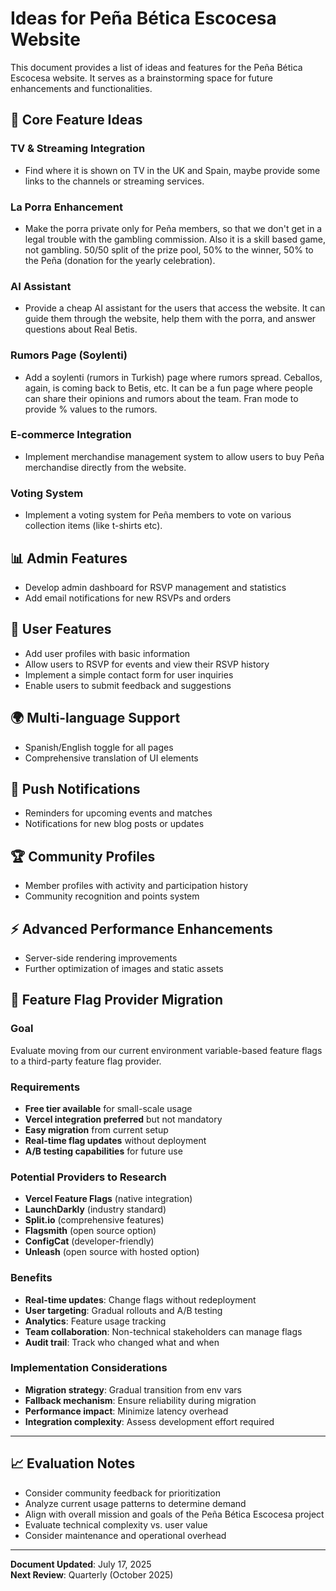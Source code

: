 # Ideas for Peña Bética Escocesa Website

This document provides a list of ideas and features for the Peña Bética Escocesa website. It serves as a brainstorming space for future enhancements and functionalities.

## 🎯 **Core Feature Ideas**

### TV & Streaming Integration
* Find where it is shown on TV in the UK and Spain, maybe provide some links to the channels or streaming services.

### La Porra Enhancement
* Make the porra private only for Peña members, so that we don't get in a legal trouble with the gambling commission. Also it is a skill based game, not gambling. 50/50 split of the prize pool, 50% to the winner, 50% to the Peña (donation for the yearly celebration).

### AI Assistant
* Provide a cheap AI assistant for the users that access the website. It can guide them through the website, help them with the porra, and answer questions about Real Betis.

### Rumors Page (Soylenti)
* Add a soylenti (rumors in Turkish) page where rumors spread. Ceballos, again, is coming back to Betis, etc. It can be a fun page where people can share their opinions and rumors about the team. Fran mode to provide % values to the rumors.

### E-commerce Integration
* Implement merchandise management system to allow users to buy Peña merchandise directly from the website.

### Voting System
* Implement a voting system for Peña members to vote on various collection items (like t-shirts etc).

## 📊 **Admin Features**

* Develop admin dashboard for RSVP management and statistics
* Add email notifications for new RSVPs and orders

## 👥 **User Features**

* Add user profiles with basic information
* Allow users to RSVP for events and view their RSVP history
* Implement a simple contact form for user inquiries
* Enable users to submit feedback and suggestions

## 🌍 **Multi-language Support**

* Spanish/English toggle for all pages
* Comprehensive translation of UI elements

## 🔔 **Push Notifications**

* Reminders for upcoming events and matches
* Notifications for new blog posts or updates

## 🏆 **Community Profiles**

* Member profiles with activity and participation history
* Community recognition and points system

## ⚡ **Advanced Performance Enhancements**

* Server-side rendering improvements
* Further optimization of images and static assets

## 🚩 **Feature Flag Provider Migration**

### Goal
Evaluate moving from our current environment variable-based feature flags to a third-party feature flag provider.

### Requirements
- **Free tier available** for small-scale usage
- **Vercel integration preferred** but not mandatory
- **Easy migration** from current setup
- **Real-time flag updates** without deployment
- **A/B testing capabilities** for future use

### Potential Providers to Research
- **Vercel Feature Flags** (native integration)
- **LaunchDarkly** (industry standard)
- **Split.io** (comprehensive features)
- **Flagsmith** (open source option)
- **ConfigCat** (developer-friendly)
- **Unleash** (open source with hosted option)

### Benefits
- **Real-time updates**: Change flags without redeployment
- **User targeting**: Gradual rollouts and A/B testing
- **Analytics**: Feature usage tracking
- **Team collaboration**: Non-technical stakeholders can manage flags
- **Audit trail**: Track who changed what and when

### Implementation Considerations
- **Migration strategy**: Gradual transition from env vars
- **Fallback mechanism**: Ensure reliability during migration
- **Performance impact**: Minimize latency overhead
- **Integration complexity**: Assess development effort required

---

## 📈 **Evaluation Notes**

- Consider community feedback for prioritization
- Analyze current usage patterns to determine demand
- Align with overall mission and goals of the Peña Bética Escocesa project
- Evaluate technical complexity vs. user value
- Consider maintenance and operational overhead

---

**Document Updated**: July 17, 2025  
**Next Review**: Quarterly (October 2025)
